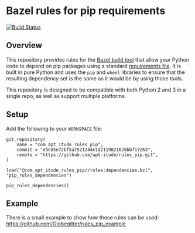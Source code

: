# Bazel rules for pip requirements

[![Build Status](https://travis-ci.org/apt-itude/rules_pip.svg?branch=master)](https://travis-ci.org/apt-itude/rules_pip)

## Overview
This repository provides rules for the [Bazel build tool](https://www.bazel.build/) that allow your Python code to depend on pip packages using a standard [requirements file](https://pip.pypa.io/en/stable/user_guide/#requirements-files). It is built in pure Python and uses the `pip` and `wheel` libraries to ensure that the resulting dependency set is the same as it would be by using those tools.

This repository is designed to be compatible with both Python 2 and 3 in a single repo, as well as support multiple platforms.

## Setup
Add the following to your `WORKSPACE` file:
```
git_repository(
    name = "com_apt_itude_rules_pip",
    commit = "e5ed5e72bf5a7521244e1d2119821628bbf17263",
    remote = "https://github.com/apt-itude/rules_pip.git",
)

load("@com_apt_itude_rules_pip//rules:dependencies.bzl", "pip_rules_dependencies")

pip_rules_dependencies()
```

## Example

There is a small example to show how these rules can be used: https://github.com/Globegitter/rules_pip_example
